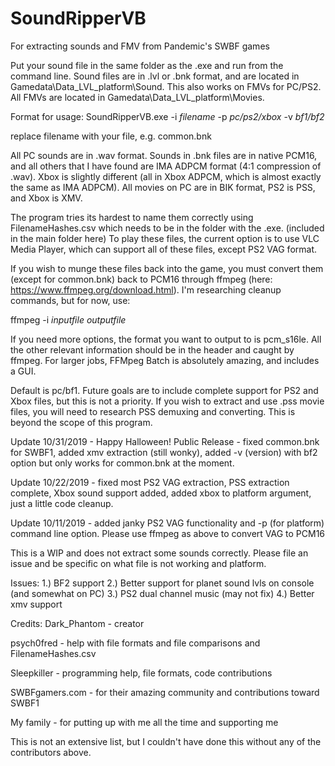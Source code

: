 # SoundRipperVB
For extracting sounds and FMV from Pandemic's SWBF games

Put your sound file in the same folder as the .exe and run from the command line.  Sound files are in .lvl or .bnk format, and are located in Gamedata\Data\_LVL_platform\Sound\.
This also works on FMVs for PC/PS2.  All FMVs are located in Gamedata\Data\_LVL_platform\Movies.

Format for usage:
SoundRipperVB.exe -i *filename* -p *pc/ps2/xbox* -v *bf1/bf2*

replace filename with your file, e.g. common.bnk

All PC sounds are in .wav format.  Sounds in .bnk files are in native PCM16, and all others that I have found are IMA ADPCM format (4:1 compression of .wav).  Xbox is slightly different (all in Xbox ADPCM, which is almost exactly the same as IMA ADPCM).
All movies on PC are in BIK format, PS2 is PSS, and Xbox is XMV.

The program tries its hardest to name them correctly using FilenameHashes.csv which needs to be in the folder with the .exe. (included in the main folder here)
To play these files, the current option is to use VLC Media Player, which can support all of these files, except PS2 VAG format.

If you wish to munge these files back into the game, you must convert them (except for common.bnk) back to PCM16 through ffmpeg (here: https://www.ffmpeg.org/download.html).  I'm researching cleanup commands, but for now, use:

ffmpeg -i *inputfile* *outputfile*

If you need more options, the format you want to output to is pcm_s16le.  All the other relevant information should be in the header and caught by ffmpeg.
For larger jobs, FFMpeg Batch is absolutely amazing, and includes a GUI.

Default is pc/bf1.  Future goals are to include complete support for PS2 and Xbox files, but this is not a priority.
If you wish to extract and use .pss movie files, you will need to research PSS demuxing and converting.  This is beyond the scope of this program.



Update 10/31/2019 - Happy Halloween! Public Release - fixed common.bnk for SWBF1, added xmv extraction (still wonky), added -v (version) with bf2 option but only works for common.bnk at the moment.

Update 10/22/2019 - fixed most PS2 VAG extraction, PSS extraction complete, Xbox sound support added, added xbox to platform argument, just a little code cleanup.

Update 10/11/2019 - added janky PS2 VAG functionality and -p (for platform) command line option.  Please use ffmpeg as above to convert VAG to PCM16

This is a WIP and does not extract some sounds correctly. Please file an issue and be specific on what file is not working and platform.



Issues:
1.) BF2 support 
2.) Better support for planet sound lvls on console (and somewhat on PC)
3.) PS2 dual channel music (may not fix)
4.) Better xmv support


Credits:
Dark_Phantom - creator

psych0fred - help with file formats and file comparisons and FilenameHashes.csv

Sleepkiller - programming help, file formats, code contributions

SWBFgamers.com - for their amazing community and contributions toward SWBF1

My family - for putting up with me all the time and supporting me


This is not an extensive list, but I couldn't have done this without any of the contributors above.

